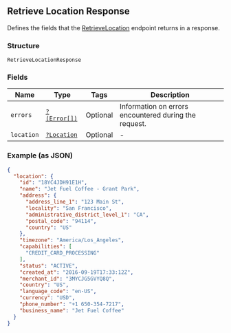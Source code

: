 ## Retrieve Location Response

Defines the fields that the
[RetrieveLocation](#endpoint-retrievelocation) endpoint returns
in a response.

### Structure

`RetrieveLocationResponse`

### Fields

| Name | Type | Tags | Description |
|  --- | --- | --- | --- |
| `errors` | [`?(Error[])`](/doc/models/error.md) | Optional | Information on errors encountered during the request. |
| `location` | [`?Location`](/doc/models/location.md) | Optional | -  |

### Example (as JSON)

```json
{
  "location": {
    "id": "18YC4JDH91E1H",
    "name": "Jet Fuel Coffee - Grant Park",
    "address": {
      "address_line_1": "123 Main St",
      "locality": "San Francisco",
      "administrative_district_level_1": "CA",
      "postal_code": "94114",
      "country": "US"
    },
    "timezone": "America/Los_Angeles",
    "capabilities": [
      "CREDIT_CARD_PROCESSING"
    ],
    "status": "ACTIVE",
    "created_at": "2016-09-19T17:33:12Z",
    "merchant_id": "3MYCJG5GVYQ8Q",
    "country": "US",
    "language_code": "en-US",
    "currency": "USD",
    "phone_number": "+1 650-354-7217",
    "business_name": "Jet Fuel Coffee"
  }
}
```

